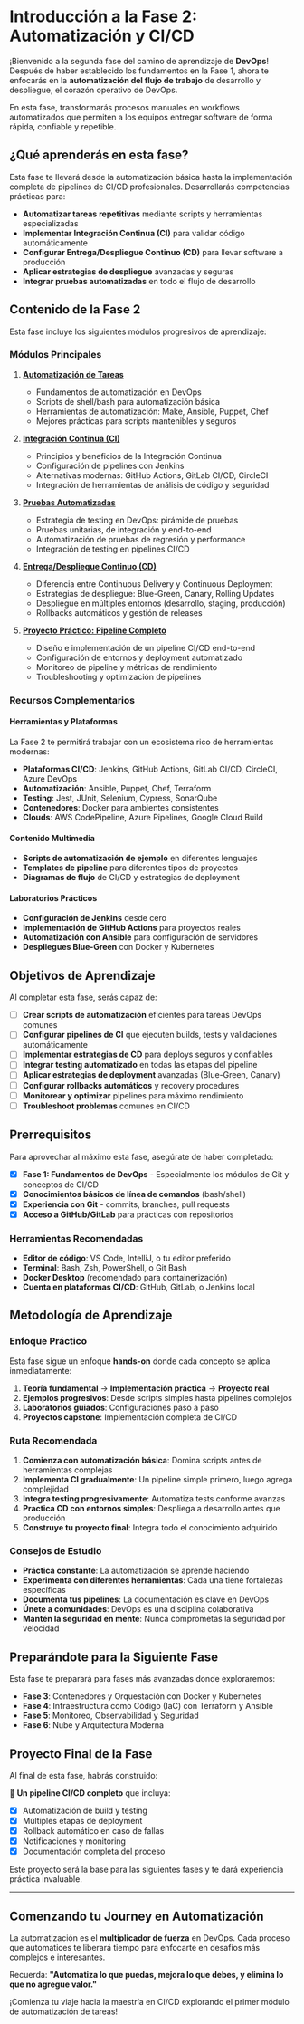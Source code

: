 # Introducción a la Fase 2: Automatización y CI/CD

¡Bienvenido a la segunda fase del camino de aprendizaje de **DevOps**! Después de haber establecido los fundamentos en la Fase 1, ahora te enfocarás en la **automatización del flujo de trabajo** de desarrollo y despliegue, el corazón operativo de DevOps.

En esta fase, transformarás procesos manuales en workflows automatizados que permiten a los equipos entregar software de forma rápida, confiable y repetible.

## ¿Qué aprenderás en esta fase?

Esta fase te llevará desde la automatización básica hasta la implementación completa de pipelines de CI/CD profesionales. Desarrollarás competencias prácticas para:

- **Automatizar tareas repetitivas** mediante scripts y herramientas especializadas
- **Implementar Integración Continua (CI)** para validar código automáticamente
- **Configurar Entrega/Despliegue Continuo (CD)** para llevar software a producción
- **Aplicar estrategias de despliegue** avanzadas y seguras
- **Integrar pruebas automatizadas** en todo el flujo de desarrollo

## Contenido de la Fase 2

Esta fase incluye los siguientes módulos progresivos de aprendizaje:

### Módulos Principales

1. **[Automatización de Tareas](./01-automatizacion-tareas.md)**
   - Fundamentos de automatización en DevOps
   - Scripts de shell/bash para automatización básica
   - Herramientas de automatización: Make, Ansible, Puppet, Chef
   - Mejores prácticas para scripts mantenibles y seguros

2. **[Integración Continua (CI)](./02-integracion-continua.md)**
   - Principios y beneficios de la Integración Continua
   - Configuración de pipelines con Jenkins
   - Alternativas modernas: GitHub Actions, GitLab CI/CD, CircleCI
   - Integración de herramientas de análisis de código y seguridad

3. **[Pruebas Automatizadas](./03-pruebas-automatizadas.md)**
   - Estrategia de testing en DevOps: pirámide de pruebas
   - Pruebas unitarias, de integración y end-to-end
   - Automatización de pruebas de regresión y performance
   - Integración de testing en pipelines CI/CD

4. **[Entrega/Despliegue Continuo (CD)](./04-entrega-despliegue-continuo.md)**
   - Diferencia entre Continuous Delivery y Continuous Deployment
   - Estrategias de despliegue: Blue-Green, Canary, Rolling Updates
   - Despliegue en múltiples entornos (desarrollo, staging, producción)
   - Rollbacks automáticos y gestión de releases

5. **[Proyecto Práctico: Pipeline Completo](./05-proyecto-pipeline-completo.md)**
   - Diseño e implementación de un pipeline CI/CD end-to-end
   - Configuración de entornos y deployment automatizado
   - Monitoreo de pipeline y métricas de rendimiento
   - Troubleshooting y optimización de pipelines

### Recursos Complementarios

#### Herramientas y Plataformas

La Fase 2 te permitirá trabajar con un ecosistema rico de herramientas modernas:

- **Plataformas CI/CD**: Jenkins, GitHub Actions, GitLab CI/CD, CircleCI, Azure DevOps
- **Automatización**: Ansible, Puppet, Chef, Terraform
- **Testing**: Jest, JUnit, Selenium, Cypress, SonarQube
- **Contenedores**: Docker para ambientes consistentes
- **Clouds**: AWS CodePipeline, Azure Pipelines, Google Cloud Build

#### Contenido Multimedia

- **Scripts de automatización de ejemplo** en diferentes lenguajes
- **Templates de pipeline** para diferentes tipos de proyectos
- **Diagramas de flujo** de CI/CD y estrategias de deployment

#### Laboratorios Prácticos

- **Configuración de Jenkins** desde cero
- **Implementación de GitHub Actions** para proyectos reales
- **Automatización con Ansible** para configuración de servidores
- **Despliegues Blue-Green** con Docker y Kubernetes

## Objetivos de Aprendizaje

Al completar esta fase, serás capaz de:

- [ ] **Crear scripts de automatización** eficientes para tareas DevOps comunes
- [ ] **Configurar pipelines de CI** que ejecuten builds, tests y validaciones automáticamente
- [ ] **Implementar estrategias de CD** para deploys seguros y confiables
- [ ] **Integrar testing automatizado** en todas las etapas del pipeline
- [ ] **Aplicar estrategias de deployment** avanzadas (Blue-Green, Canary)
- [ ] **Configurar rollbacks automáticos** y recovery procedures
- [ ] **Monitorear y optimizar** pipelines para máximo rendimiento
- [ ] **Troubleshoot problemas** comunes en CI/CD

## Prerrequisitos

Para aprovechar al máximo esta fase, asegúrate de haber completado:

- [x] **Fase 1: Fundamentos de DevOps** - Especialmente los módulos de Git y conceptos de CI/CD
- [x] **Conocimientos básicos de línea de comandos** (bash/shell)
- [x] **Experiencia con Git** - commits, branches, pull requests
- [x] **Acceso a GitHub/GitLab** para prácticas con repositorios

### Herramientas Recomendadas

- **Editor de código**: VS Code, IntelliJ, o tu editor preferido
- **Terminal**: Bash, Zsh, PowerShell, o Git Bash
- **Docker Desktop** (recomendado para containerización)
- **Cuenta en plataformas CI/CD**: GitHub, GitLab, o Jenkins local

## Metodología de Aprendizaje

### Enfoque Práctico

Esta fase sigue un enfoque **hands-on** donde cada concepto se aplica inmediatamente:

1. **Teoría fundamental** → **Implementación práctica** → **Proyecto real**
2. **Ejemplos progresivos**: Desde scripts simples hasta pipelines complejos
3. **Laboratorios guiados**: Configuraciones paso a paso
4. **Proyectos capstone**: Implementación completa de CI/CD

### Ruta Recomendada

1. **Comienza con automatización básica**: Domina scripts antes de herramientas complejas
2. **Implementa CI gradualmente**: Un pipeline simple primero, luego agrega complejidad
3. **Integra testing progresivamente**: Automatiza tests conforme avanzas
4. **Practica CD con entornos simples**: Despliega a desarrollo antes que producción
5. **Construye tu proyecto final**: Integra todo el conocimiento adquirido

### Consejos de Estudio

- **Práctica constante**: La automatización se aprende haciendo
- **Experimenta con diferentes herramientas**: Cada una tiene fortalezas específicas
- **Documenta tus pipelines**: La documentación es clave en DevOps
- **Únete a comunidades**: DevOps es una disciplina colaborativa
- **Mantén la seguridad en mente**: Nunca comprometas la seguridad por velocidad

## Preparándote para la Siguiente Fase

Esta fase te preparará para fases más avanzadas donde exploraremos:

- **Fase 3**: Contenedores y Orquestación con Docker y Kubernetes
- **Fase 4**: Infraestructura como Código (IaC) con Terraform y Ansible
- **Fase 5**: Monitoreo, Observabilidad y Seguridad
- **Fase 6**: Nube y Arquitectura Moderna

## Proyecto Final de la Fase

Al final de esta fase, habrás construido:

🎯 **Un pipeline CI/CD completo** que incluya:
- [x] Automatización de build y testing
- [x] Múltiples etapas de deployment
- [x] Rollback automático en caso de fallas
- [x] Notificaciones y monitoring
- [x] Documentación completa del proceso

Este proyecto será la base para las siguientes fases y te dará experiencia práctica invaluable.

---

## Comenzando tu Journey en Automatización

La automatización es el **multiplicador de fuerza** en DevOps. Cada proceso que automatices te liberará tiempo para enfocarte en desafíos más complejos e interesantes.

Recuerda: **"Automatiza lo que puedas, mejora lo que debes, y elimina lo que no agregue valor."**

¡Comienza tu viaje hacia la maestría en CI/CD explorando el primer módulo de automatización de tareas!
